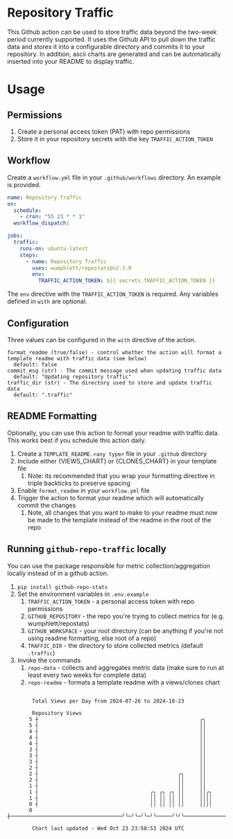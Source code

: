 # Repository Traffic

This Github action can be used to store traffic data beyond the two-week period currently supported.
It uses the Github API to pull down the traffic data and stores it into a configurable directory and commits it to your 
repository. In addition, ascii charts are generated and can be automatically inserted into your README to display traffic.

# Usage
## Permissions
1. Create a personal access token (PAT) with repo permissions
2. Store it in your repository secrets with the key `TRAFFIC_ACTION_TOKEN`

## Workflow
Create a `workflow.yml` file in your `.github/workflows` directory. An example is provided.

```yaml
name: Repository Traffic
on:
  schedule:
    - cron: "55 23 * * 1"
  workflow_dispatch:

jobs:
  traffic:
    runs-on: ubuntu-latest
    steps:
      - name: Repository Traffic
        uses: wumphlett/repostats@v2.1.0
        env:
          TRAFFIC_ACTION_TOKEN: ${{ secrets.TRAFFIC_ACTION_TOKEN }}
```
The `env` directive with the `TRAFFIC_ACTION_TOKEN` is required. Any variables defined in `with` are optional.

## Configuration
Three values can be configured in the `with` directive of the action.
```
format_readme (true/false) - control whether the action will format a template readme with traffic data (see below)
  default: false
commit_msg (str) - The commit message used when updating traffic data
  default: "Updating repository traffic"
traffic_dir (str) - The directory used to store and update traffic data
  default: ".traffic"
```

## README Formatting
Optionally, you can use this action to format your readme with traffic data. This works best if you schedule this action
daily.

1. Create a `TEMPLATE_README.<any type>` file in your `.github` directory
2. Include either {VIEWS_CHART} or {CLONES_CHART} in your template file
   1. Note: its recommended that you wrap your formatting directive in triple backticks to preserve spacing
3. Enable `format_readme` in your `workflow.yml` file
4. Trigger the action to format your readme which will automatically commit the changes
   1. Note, all changes that you want to make to your readme must now be made to the template instead of the readme in the root of the repo

## Running `github-repo-traffic` locally
You can use the package responsible for metric collection/aggregation locally instead of in a github action.

1. `pip install github-repo-stats`
2. Set the environment variables in `.env.example`
   1. `TRAFFIC_ACTION_TOKEN` - a personal access token with repo permissions
   2. `GITHUB_REPOSITORY` - the repo you're trying to collect metrics for (e.g. wumphlett/repostats)
   3. `GITHUB_WORKSPACE` - your root directory (can be anything if you're not using readme formatting, else root of a repo)
   4. `TRAFFIC_DIR` - the directory to store collected metrics (default `.traffic`)
3. Invoke the commands
   1. `repo-data` - collects and aggregates metric data (make sure to run at least every two weeks for complete data)
   2. `repo-readme` - formats a template readme with a views/clones chart

```

        Total Views per Day from 2024-07-26 to 2024-10-23

        Repository Views
       5 ┼                                                    ╭╮
       5 ┤                                                    ││
       4 ┤                                                    ││
       4 ┤                                                    ││
       4 ┤                                                    ││
       3 ┤                                                    ││
       3 ┤                                                    ││
       3 ┤                                                    ││
       2 ┤                                                    ││
       2 ┤                                             ╭╮     ││
       2 ┤                                             ││     ││
       1 ┤                                             ││     ││
       1 ┤                                    ╭╮ ╭╮ ╭╮ ││     ││╭╮
       1 ┤                                    ││ ││ ││ ││     ││││
       0 ┤                                    ││ ││ ││ ││     ││││
       0 ┼────────────────────────────────────╯╰─╯╰─╯╰─╯╰─────╯╰╯╰─────────────────────────────────

        Chart last updated - Wed Oct 23 23:58:53 2024 UTC
        
```
